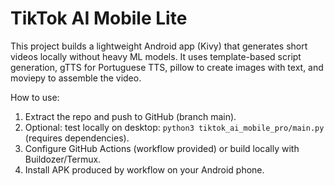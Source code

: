 TikTok AI Mobile Lite
=====================

This project builds a lightweight Android app (Kivy) that generates short videos locally without heavy ML models.
It uses template-based script generation, gTTS for Portuguese TTS, pillow to create images with text, and moviepy to assemble the video.

How to use:
1. Extract the repo and push to GitHub (branch main).
2. Optional: test locally on desktop: `python3 tiktok_ai_mobile_pro/main.py` (requires dependencies).
3. Configure GitHub Actions (workflow provided) or build locally with Buildozer/Termux.
4. Install APK produced by workflow on your Android phone.
